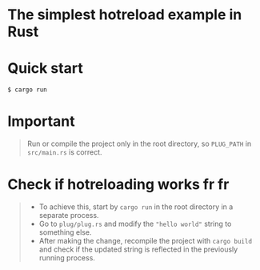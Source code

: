 # The simplest hotreload example in Rust

# Quick start
```console
$ cargo run
```

# Important
> Run or compile the project only in the root directory, so `PLUG_PATH` in `src/main.rs` is correct.

# Check if hotreloading works fr fr
> - To achieve this, start by `cargo run` in the root directory in a separate process. 
> - Go to `plug/plug.rs` and modify the `"hello world"` string to something else.
> - After making the change, recompile the project with `cargo build` and check if the updated string is reflected in the previously running process.
